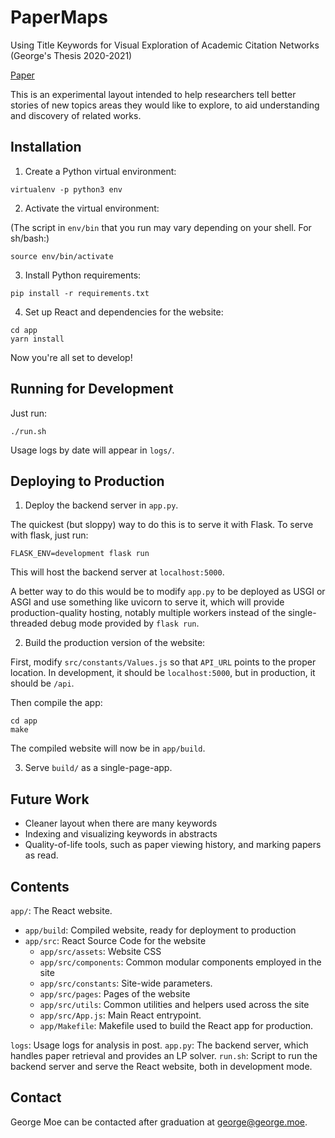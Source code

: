 PaperMaps
=====
Using Title Keywords for Visual Exploration of Academic Citation Networks
(George's Thesis 2020-2021)

[Paper](https://nrs.harvard.edu/URN-3:HUL.INSTREPOS:37368585)

This is an experimental layout intended to help researchers tell better stories of new topics areas they would like to
explore, to aid understanding and discovery of related works.


Installation
-----

1. Create a Python virtual environment:

```shell
virtualenv -p python3 env
```

2. Activate the virtual environment:

(The script in `env/bin` that you run may vary depending on your shell. For sh/bash:)

```shell
source env/bin/activate
```

3. Install Python requirements:

```shell
pip install -r requirements.txt
```

4. Set up React and dependencies for the website:

```shell
cd app
yarn install
```

Now you're all set to develop!


Running for Development
-----

Just run:

```shell
./run.sh
```

Usage logs by date will appear in `logs/`.

Deploying to Production
-----

1. Deploy the backend server in `app.py`.

The quickest (but sloppy) way to do this is to serve it with Flask. To serve with flask, just run:

```shell
FLASK_ENV=development flask run
```

This will host the backend server at `localhost:5000`. 

A better way to do this would be to modify `app.py` to be deployed as USGI or ASGI and use something like uvicorn to
serve it, which will provide production-quality hosting, notably multiple workers instead of the single-threaded debug
mode provided by `flask run`.

2. Build the production version of the website:

First, modify `src/constants/Values.js` so that `API_URL` points to the proper location. In development, it should be
`localhost:5000`, but in production, it should be `/api`.

Then compile the app:

```shell
cd app
make
```

The compiled website will now be in `app/build`.

3. Serve `build/` as a single-page-app.

Future Work
-----

* Cleaner layout when there are many keywords
* Indexing and visualizing keywords in abstracts
* Quality-of-life tools, such as paper viewing history, and marking papers as read.

Contents
-----

`app/`: The React website.

* `app/build`: Compiled website, ready for deployment to production
* `app/src`: React Source Code for the website
    * `app/src/assets`: Website CSS
    * `app/src/components`: Common modular components employed in the site
    * `app/src/constants`: Site-wide parameters.
    * `app/src/pages`: Pages of the website
    * `app/src/utils`: Common utilities and helpers used across the site
    * `app/src/App.js`: Main React entrypoint.
    * `app/Makefile`: Makefile used to build the React app for production.

`logs`: Usage logs for analysis in post.
`app.py`: The backend server, which handles paper retrieval and provides an LP solver.
`run.sh`: Script to run the backend server and serve the React website, both in development mode.


Contact
-----

George Moe can be contacted after graduation at [george@george.moe](mailto:george@george.moe).

